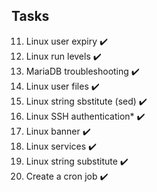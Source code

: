 ## Tasks

11. Linux user expiry ✔️
12. Linux run levels ✔️
13. MariaDB troubleshooting ✔️
14. Linux user files ✔️
15. Linux string sbstitute (sed) ✔️
16. Linux SSH authentication* ✔️
17. Linux banner ✔️
18. Linux services ✔️
19. Linux string substitute ✔️
20. Create a cron job ✔️